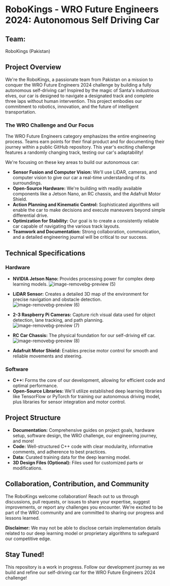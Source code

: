 # RoboKings - WRO Future Engineers 2024: Autonomous Self Driving Car

## Team: 
RoboKings (Pakistan)

## Project Overview
We're the RoboKings, a passionate team from Pakistan on a mission to conquer the WRO Future Engineers 2024 challenge by building a fully autonomous self-driving car! Inspired by the magic of Santa's industrious elves, our car is designed to navigate a designated track and complete three laps without human intervention. This project embodies our commitment to robotics, innovation, and the future of intelligent transportation.

### The WRO Challenge and Our Focus
The WRO Future Engineers category emphasizes the entire engineering process. Teams earn points for their final product and for documenting their journey within a public GitHub repository. This year's exciting challenge features a randomly changing track, testing our car's adaptability!

We're focusing on these key areas to build our autonomous car:

- **Sensor Fusion and Computer Vision:** We'll use LiDAR, cameras, and computer vision to give our car a real-time understanding of its surroundings.
- **Open-Source Hardware:** We're building with readily available components like a Jetson Nano, an RC chassis, and the Adafruit Motor Shield.
- **Action Planning and Kinematic Control:** Sophisticated algorithms will enable the car to make decisions and execute maneuvers beyond simple differential drive.
- **Optimization for Stability:** Our goal is to create a consistently reliable car capable of navigating the various track layouts.
- **Teamwork and Documentation:** Strong collaboration, communication, and a detailed engineering journal will be critical to our success.

## Technical Specifications

### Hardware
- **NVIDIA Jetson Nano:** Provides processing power for complex deep learning models.
  ![image-removebg-preview (5)](https://github.com/MoeezAnwar/RoboKings/assets/116732848/1dd911b8-c91a-4631-95df-8684bb978abf)

- **LiDAR Sensor:** Creates a detailed 3D map of the environment for precise navigation and obstacle detection.
  ![image-removebg-preview (6)](https://github.com/MoeezAnwar/RoboKings/assets/116732848/2bff55ed-4e26-40d4-92c5-fb1c7ce7ac35)

- **2-3 Raspberry Pi Cameras:** Capture rich visual data used for object detection, lane tracking, and path planning.
  ![image-removebg-preview (7)](https://github.com/MoeezAnwar/RoboKings/assets/116732848/bf8420fb-db4a-40f1-aea0-3e7068d7ce46)

- **RC Car Chassis:** The physical foundation for our self-driving elf car.
  ![image-removebg-preview (8)](https://github.com/MoeezAnwar/RoboKings/assets/116732848/6ee079b4-d4b6-4248-bf3f-aa68cc311d22)

- **Adafruit Motor Shield:** Enables precise motor control for smooth and reliable movements and steering.

### Software
- **C++:** Forms the core of our development, allowing for efficient code and optimal performance.
- **Open-Source Libraries:** We'll utilize established deep learning libraries like TensorFlow or PyTorch for training our autonomous driving model, plus libraries for sensor integration and motor control.

## Project Structure
- **Documentation:** Comprehensive guides on project goals, hardware setup, software design, the WRO challenge, our engineering journey, and more!
- **Code:** Well-structured C++ code with clear modularity, informative comments, and adherence to best practices.
- **Data:** Curated training data for the deep learning model.
- **3D Design Files (Optional):** Files used for customized parts or modifications.

## Collaboration, Contribution, and Community
The RoboKings welcome collaboration! Reach out to us through discussions, pull requests, or issues to share your expertise, suggest improvements, or report any challenges you encounter. We're excited to be part of the WRO community and are committed to sharing our progress and lessons learned.

**Disclaimer:** We may not be able to disclose certain implementation details related to our deep learning model or proprietary algorithms to safeguard our competitive edge.

## Stay Tuned!
This repository is a work in progress. Follow our development journey as we build and refine our self-driving car for the WRO Future Engineers 2024 challenge!
